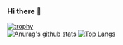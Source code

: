 ### Hi there 👋  
[![trophy](https://github-profile-trophy.vercel.app/?username=waigoma&theme=onedark)](https://github.com/ryo-ma/github-profile-trophy)  
[![Anurag's github stats](https://github-readme-stats.vercel.app/api?username=waigoma)](https://github.com/anuraghazra/github-readme-stats)
[![Top Langs](https://github-readme-stats.vercel.app/api/top-langs/?username=waigoma&layout=compact&langs_count=8&hide=makefile,batch)](https://github.com/anuraghazra/github-readme-stats)  

<!--
**waigoma/waigoma** is a ✨ _special_ ✨ repository because its `README.md` (this file) appears on your GitHub profile.

Here are some ideas to get you started:

- 🔭 I’m currently working on ...
- 🌱 I’m currently learning ...
- 👯 I’m looking to collaborate on ...
- 🤔 I’m looking for help with ...
- 💬 Ask me about ...
- 📫 How to reach me: ...
- 😄 Pronouns: ...
- ⚡ Fun fact: ...
-->
